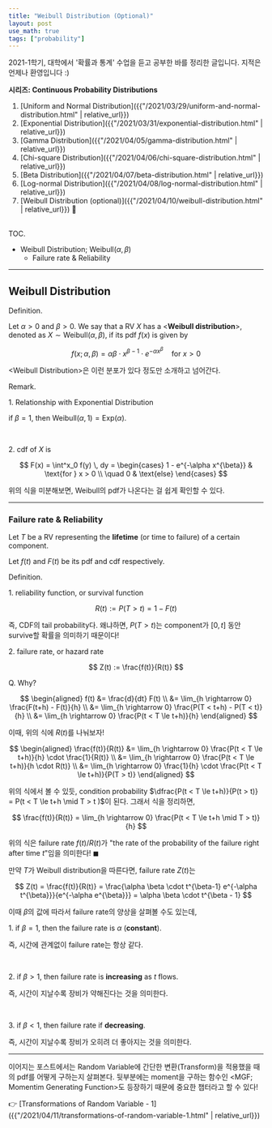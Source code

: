 ```yaml
---
title: "Weibull Distribution (Optional)"
layout: post
use_math: true
tags: ["probability"]
---
```


2021-1학기, 대학에서 '확률과 통계' 수업을 듣고 공부한 바를 정리한 글입니다. 지적은 언제나 환영입니다 :)

<div class="proof" markdown="1">

**시리즈: Continuous Probability Distributions**

1. [Uniform and Normal Distribution]({{"/2021/03/29/uniform-and-normal-distribution.html" | relative_url}})
2. [Exponential Distribution]({{"/2021/03/31/exponential-distribution.html" | relative_url}})
3. [Gamma Distribution]({{"/2021/04/05/gamma-distribution.html" | relative_url}})
4. [Chi-square Distribution]({{"/2021/04/06/chi-square-distribution.html" | relative_url}})
5. [Beta Distribution]({{"/2021/04/07/beta-distribution.html" | relative_url}})
6. [Log-normal Distribution]({{"/2021/04/08/log-normal-distribution.html" | relative_url}})
7. [Weibull Distribution (optional)]({{"/2021/04/10/weibull-distribution.html" | relative_url}}) 👀

</div>

<br><span class="statement-title">TOC.</span><br>

- Weibull Distribution; $\text{Weibull}(\alpha, \beta)$
  - Failure rate & Reliability

<hr/>

## Weibull Distribution

<div class="definition" markdown="1">

<span class="statement-title">Definition.</span><br/>

Let $\alpha > 0$ and $\beta > 0$. We say that a RV $X$ has a \<**Weibull distribution**\>, denoted as $X \sim \text{Weibull}(\alpha, \beta)$, 
if its pdf $f(x)$ is given by

$$
f(x; \alpha, \beta) = \alpha \beta \cdot x^{\beta - 1} \cdot e^{-\alpha x^{\beta}} \quad \text{for } x > 0
$$

</div>

\<Weibull Distribution\>은 이런 분포가 있다 정도만 소개하고 넘어간다.

<span class="statement-title">Remark.</span><br/>

1\. Relationship with Exponential Distribution

if $\beta = 1$, then $\text{Weibull}(\alpha, 1) = \text{Exp}(\alpha)$.

<br/>

2\. cdf of $X$ is 

$$
F(x) = \int^x_0 f(y) \, dy = \begin{cases}
    1 - e^{-\alpha x^{\beta}} & \text{for } x > 0 \\
    \quad 0 & \text{else}
\end{cases}
$$

위의 식을 미분해보면, Weibull의 pdf가 나온다는 걸 쉽게 확인할 수 있다.

<hr/>

### Failure rate & Reliability

Let $T$ be a RV representing the **lifetime** (or time to failure) of a certain component.

Let $f(t)$ and $F(t)$ be its pdf and cdf respectively.

<span class="statement-title">Definition.</span><br/>

1\. reliability function, or survival function

$$
R(t) := P(T > t) = 1 - F(t)
$$

즉, CDF의 tail probability다. 왜냐하면, $P(T > t)$는 component가 $[0, t]$ 동안 survive할 확률을 의미하기 때문이다!

2\. failure rate, or hazard rate

$$
Z(t) := \frac{f(t)}{R(t)}
$$

Q. Why?

<div class="math-statement" markdown="1">

$$
\begin{aligned}
f(t) &= \frac{d}{dt} F(t) \\
     &= \lim_{h \rightarrow 0} \frac{F(t+h) - F(t)}{h} \\
     &= \lim_{h \rightarrow 0} \frac{P(T < t+h) - P(T < t)}{h} \\
     &= \lim_{h \rightarrow 0} \frac{P(t < T \le t+h)}{h}
\end{aligned}
$$

이때, 위의 식에 $R(t)$를 나눠보자!

$$
\begin{aligned}
\frac{f(t)}{R(t)} &= \lim_{h \rightarrow 0} \frac{P(t < T \le t+h)}{h} \cdot \frac{1}{R(t)} \\
                  &= \lim_{h \rightarrow 0} \frac{P(t < T \le t+h)}{h \cdot R(t)} \\
                  &= \lim_{h \rightarrow 0} \frac{1}{h} \cdot \frac{P(t < T \le t+h)}{P(T > t)}
\end{aligned}
$$

위의 식에서 볼 수 있듯, condition probability $\dfrac{P(t < T \le t+h)}{P(t > t)} = P(t < T \le t+h \mid T > t )$이 된다. 그래서 식을 정리하면,

$$
\frac{f(t)}{R(t)} = \lim_{h \rightarrow 0} \frac{P(t < T \le t+h \mid T > t)}{h}
$$

위의 식은 failure rate $f(t)/R(t)$가 <span class="half_HL">"the rate of the probability of the failure right after time $t$"</span>임을 의미한다! $\blacksquare$

</div>

만약 $T$가 Weibull distribution을 따른다면, failure rate $Z(t)$는

$$
Z(t) = \frac{f(t)}{R(t)} = \frac{\alpha \beta \cdot t^{\beta-1} e^{-\alpha t^{\beta}}}{e^{-\alpha e^{\beta}}} = \alpha \beta \cdot t^{\beta - 1}
$$

이때 $\beta$의 값에 따라서 failure rate의 양상을 살펴볼 수도 있는데,


1\. if $\beta = 1$, then the failure rate is $\alpha$ (**constant**).

즉, 시간에 관계없이 failure rate는 항상 같다.

<br/>

2\. if $\beta > 1$, then failure rate is **increasing** as $t$ flows.

즉, 시간이 지날수록 장비가 약해진다는 것을 의미한다.

<br/>

3\. if $\beta < 1$, then failure rate if **decreasing**.

즉, 시간이 지날수록 장비가 오히려 더 좋아지는 것을 의미한다.

<hr/>

이어지는 포스트에서는 Random Variable에 간단한 변환(Transform)을 적용했을 때의 pdf를 어떻게 구하는지 살펴본다. 뒷부분에는 moment을 구하는 함수인 \<MGF; Momentim Generating Function\>도 등장하기 때문에 중요한 챕터라고 할 수 있다!

👉 [Transformations of Random Variable - 1]({{"/2021/04/11/transformations-of-random-variable-1.html" | relative_url}})